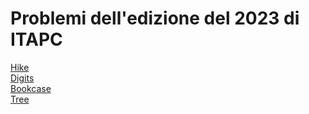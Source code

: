 # Problemi dell'edizione del 2023 di ITAPC

[Hike](https://itacpc.it/files/2023/digits.pdf)  
[Digits](https://itacpc.it/files/2023/digits.pdf)  
[Bookcase](https://itacpc.it/files/2023/bookcase.pdf)  
[Tree](https://itacpc.it/files/2023/tree.pdf)  